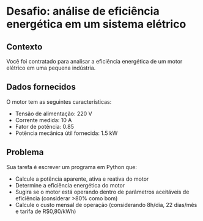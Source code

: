 # Desafio: análise de eficiência energética em um sistema elétrico

## Contexto

Você foi contratado para analisar a eficiência energética de um motor elétrico
em uma pequena indústria.

## Dados fornecidos

O motor tem as seguintes características:

- Tensão de alimentação: 220 V
- Corrente medida: 10 A
- Fator de potência: 0.85
- Potência mecânica útil fornecida: 1.5 kW

## Problema

Sua tarefa é escrever um programa em Python que:

- Calcule a potência aparente, ativa e reativa do motor
- Determine a eficiência energética do motor
- Sugira se o motor está operando dentro de parâmetros aceitáveis de eficiência
(considerar >80% como bom)
- Calcule o custo mensal de operação (considerando 8h/dia, 22 dias/mês e tarifa
de R$0,80/kWh)
